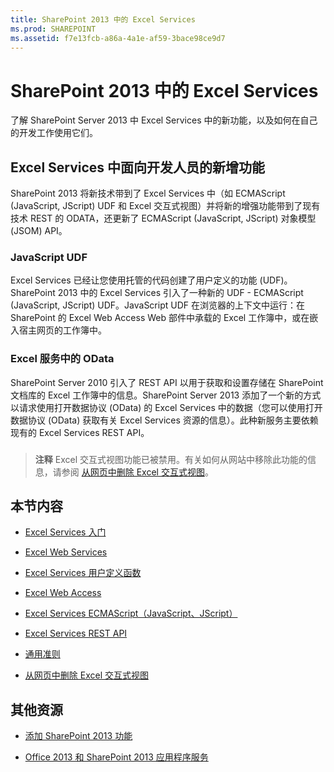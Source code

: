 ```yaml
---
title: SharePoint 2013 中的 Excel Services
ms.prod: SHAREPOINT
ms.assetid: f7e13fcb-a86a-4a1e-af59-3bace98ce9d7
---
```



# SharePoint 2013 中的 Excel Services
了解 SharePoint Server 2013 中 Excel Services 中的新功能，以及如何在自己的开发工作使用它们。
## Excel Services 中面向开发人员的新增功能
<a name="xlsWhatsNew"> </a>

SharePoint 2013 将新技术带到了 Excel Services 中（如 ECMAScript (JavaScript, JScript) UDF 和 Excel 交互式视图）并将新的增强功能带到了现有技术 REST 的 ODATA，还更新了 ECMAScript (JavaScript, JScript) 对象模型 (JSOM) API。
  
    
    

### JavaScript UDF
<a name="xlsJsUdfs"> </a>

Excel Services 已经让您使用托管的代码创建了用户定义的功能 (UDF)。SharePoint 2013 中的 Excel Services 引入了一种新的 UDF - ECMAScript (JavaScript, JScript) UDF。JavaScript UDF 在浏览器的上下文中运行：在 SharePoint 的 Excel Web Access Web 部件中承载的 Excel 工作簿中，或在嵌入宿主网页的工作簿中。 
  
    
    

### Excel 服务中的 OData
<a name="xlsOdata"> </a>

SharePoint Server 2010 引入了 REST API 以用于获取和设置存储在 SharePoint 文档库的 Excel 工作簿中的信息。SharePoint Server 2013 添加了一个新的方式以请求使用打开数据协议 (OData) 的 Excel Services 中的数据（您可以使用打开数据协议 (OData) 获取有关 Excel Services 资源的信息）。此种新服务主要依赖现有的 Excel Services REST API。
  
    
    

### 
<a name="xlsOdata"> </a>


> **注释**
> Excel 交互式视图功能已被禁用。有关如何从网站中移除此功能的信息，请参阅 [从网页中删除 Excel 交互式视图](removing-excel-interactive-view-from-a-webpage.md)。 
  
    
    


## 本节内容
<a name="xlsWhatsNew"> </a>


-  [Excel Services 入门](getting-started-with-excel-services.md)
    
  
-  [Excel Web Services](excel-web-services.md)
    
  
-  [Excel Services 用户定义函数](excel-services-user-defined-functions.md)
    
  
-  [Excel Web Access](excel-web-access.md)
    
  
-  [Excel Services ECMAScript（JavaScript、JScript）](excel-services-ecmascript-javascript-jscript.md)
    
  
-  [Excel Services REST API](excel-services-rest-api.md)
    
  
-  [通用准则](general-guidelines.md)
    
  
-  [从网页中删除 Excel 交互式视图](removing-excel-interactive-view-from-a-webpage.md)
    
  

## 其他资源
<a name="bk_addresources"> </a>


-  [添加 SharePoint 2013 功能](add-sharepoint-2013-capabilities.md)
    
  
-  [Office 2013 和 SharePoint 2013 应用程序服务](office-2013-and-sharepoint-2013-application-services.md)
    
  

  
    
    

